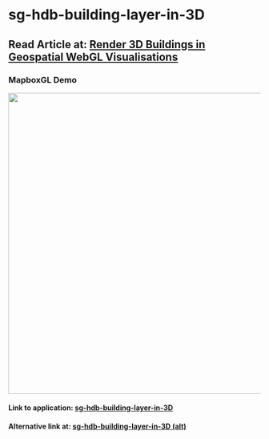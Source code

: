 # sg-hdb-building-layer-in-3D

## Read Article at: [Render 3D Buildings in Geospatial WebGL Visualisations](https://towardsdatascience.com/render-3d-buildings-in-geospatial-webgl-visualisations-c5325eadb347)

### MapboxGL Demo
<img src='https://github.com/incubated-geek-cc/sg-hdb-building-layer-in-3D/raw/main/demo/demo_mapboxGL_1000_x_483.gif' width='600' />

#### Link to application: [sg-hdb-building-layer-in-3D](https://sg-hdb-building-layer-in-3d.onrender.com/)
#### Alternative link at: [sg-hdb-building-layer-in-3D (alt)](https://sg-hdb-building-layer-in-3d.glitch.me/)